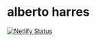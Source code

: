 # alberto harres

[![Netlify Status](https://api.netlify.com/api/v1/badges/2bb06cb4-b005-47c7-8d7a-e1fcbd26cb98/deploy-status)](https://app.netlify.com/sites/dotyk/deploys)